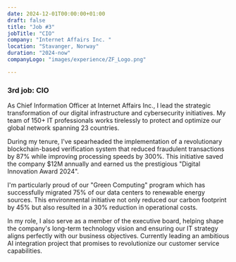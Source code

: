 ```yaml
---
date: 2024-12-01T00:00:00+01:00
draft: false
title: "Job #3"
jobTitle: "CIO"
company: "Internet Affairs Inc. "
location: "Stavanger, Norway"
duration: "2024-now"
companyLogo: "images/experience/ZF_Logo.png"

---
```

### 3rd job: CIO

As Chief Information Officer at Internet Affairs Inc., I lead the strategic transformation of our digital infrastructure and cybersecurity initiatives. My team of 150+ IT professionals works tirelessly to protect and optimize our global network spanning 23 countries.

During my tenure, I've spearheaded the implementation of a revolutionary blockchain-based verification system that reduced fraudulent transactions by 87% while improving processing speeds by 300%. This initiative saved the company $12M annually and earned us the prestigious "Digital Innovation Award 2024".

I'm particularly proud of our "Green Computing" program which has successfully migrated 75% of our data centers to renewable energy sources. This environmental initiative not only reduced our carbon footprint by 45% but also resulted in a 30% reduction in operational costs.

In my role, I also serve as a member of the executive board, helping shape the company's long-term technology vision and ensuring our IT strategy aligns perfectly with our business objectives. Currently leading an ambitious AI integration project that promises to revolutionize our customer service capabilities.